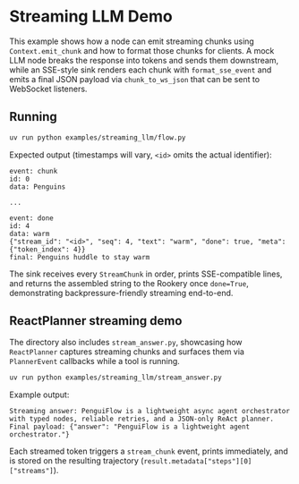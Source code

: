 # Streaming LLM Demo

This example shows how a node can emit streaming chunks using `Context.emit_chunk`
and how to format those chunks for clients. A mock LLM node breaks the response into
tokens and sends them downstream, while an SSE-style sink renders each chunk with
`format_sse_event` and emits a final JSON payload via `chunk_to_ws_json` that can be
sent to WebSocket listeners.

## Running

```bash
uv run python examples/streaming_llm/flow.py
```

Expected output (timestamps will vary, `<id>` omits the actual identifier):

```
event: chunk
id: 0
data: Penguins 

...

event: done
id: 4
data: warm
{"stream_id": "<id>", "seq": 4, "text": "warm", "done": true, "meta": {"token_index": 4}}
final: Penguins huddle to stay warm
```

The sink receives every `StreamChunk` in order, prints SSE-compatible lines, and
returns the assembled string to the Rookery once `done=True`, demonstrating
backpressure-friendly streaming end-to-end.

## ReactPlanner streaming demo

The directory also includes `stream_answer.py`, showcasing how `ReactPlanner`
captures streaming chunks and surfaces them via `PlannerEvent` callbacks while a
tool is running.

```bash
uv run python examples/streaming_llm/stream_answer.py
```

Example output:

```
Streaming answer: PenguiFlow is a lightweight async agent orchestrator with typed nodes, reliable retries, and a JSON-only ReAct planner.
Final payload: {"answer": "PenguiFlow is a lightweight agent orchestrator."}
```

Each streamed token triggers a `stream_chunk` event, prints immediately, and is
stored on the resulting trajectory (`result.metadata["steps"][0]["streams"]`).
